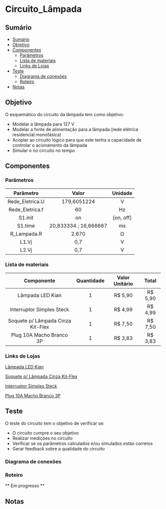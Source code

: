 # Circuito_Lâmpada
## Sumário

* [Sumário](#sumário)
* [Objetivo](#objetivo)
* [Componentes](#componentes)
  * [Parâmetros](#parâmetros)
  * [Lista de materiais](#lista-de-materiais)
  * [Links de Lojas](#links-de-lojas)
* [Teste](#teste)
  * [Diagrama de conexões](#diagrama-de-conexões)
  * [Roteiro](#roteiro)
* [Notas](#notas)

## Objetivo
O esquemático do circuito da lâmpada tem como objetivo:

- Modelar a lâmpada para 127 V
- Modelar a fonte de alimentação para a lâmpada (rede elétrica residencial monofásica)
- Acoplar ao circuito lógico para que este tenha a capacidade de controlar o acionamento da lâmpada
- Simular o no circuito no tempo


## Componentes
### Parâmetros

|    Parâmetro    |         Valor         |  Unidade  |
|:---------------:|:---------------------:|:---------:|
| Rede_Eletrica.U |      179,6051224      |     V     |
| Rede_Eletrica.f |           60          |     Hz    |
|     S1.init     |           on          | [on, off] |
|     S1.time     | 20,833334 ; 16,666667 |     ms    |
|   R_Lampada.R   |         2.670         |     Ω     |
|      L1.Vj      |          0,7          |     V     |
|      L2.Vj      |          0,7          |     V     |


### Lista de materiais

|             Componente            | Quantidade | Valor Unitário |  Total  |
|:---------------------------------:|:----------:|:--------------:|:-------:|
| Lâmpada LED Kian                  |      1     |     R$ 5,90    | R$ 5,90 |
| Interruptor Simples Steck         |      1     |     R$ 4,99    | R$ 4,99 |
| Soquete p/ Lâmpada Cinza Kit-Flex |      1     |     R$ 7,50    | R$ 7,50 |
| Plug 10A Macho Branco 3P          |      1     |     R$ 3,83    | R$ 3,83 |



### Links de Lojas
[Lâmpada LED Kian](https://produto.mercadolivre.com.br/MLB-1923315495-lmpada-de-led-6w-branco-frio-6500k-kian-3un-casa-banheiro-_JM?matt_tool=18956390&utm_source=google_shopping&utm_medium=organic)

[Soquete p/ Lâmpada Cinza Kit-Flex](https://www.telhanorte.com.br/soquete-de-porcelana-para-lampada-e27-250v-cinza-kitflex-1062166/p)

[Interruptor Simples Steck](https://www.leroymerlin.com.br/conjunto-de-interruptor-simples-10a-branco-stella-steck_89281185?store_code=57&gclid=CjwKCAjwgISIBhBfEiwALE19Sf0D80_Ig8xVc_FWCSRey2Ol4-RC1_ciWqhil_se6mTfV6H4XQu7gxoCXjgQAvD_BwE)

[Plug 10A Macho Branco 3P](https://www.eletroluz.net/76215/pino-alumbra-10a-macho-branco-3p-reto--2731/)

## Teste

O teste do circuito tem o objetivo de verificar se:

- O circuito cumpre o seu objetivo
- Realizar medições no circuito
- Verificar se os parâmetros calculados e/ou simulados estão corretos
- Gerar feedback sobre a qualidade do circuito

### Diagrama de conexões


### Roteiro

** Em progresso **

## Notas
